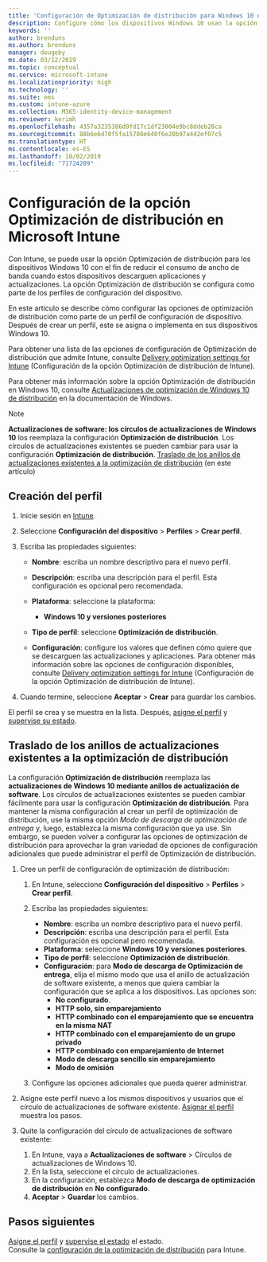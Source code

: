 ```yaml
---
title: 'Configuración de Optimización de distribución para Windows 10 en Microsoft Intune: Azure | Microsoft Docs'
description: Configure cómo los dispositivos Windows 10 usan la opción Optimización de distribución que administra con Intune. En Intune, cree un perfil de configuración de dispositivos para instalar actualizaciones desde Internet. Consulte también cómo reemplazar los círculos de actualizaciones existentes con un perfil de Optimización de distribución.
keywords: ''
author: brenduns
ms.author: brenduns
manager: dougeby
ms.date: 03/12/2019
ms.topic: conceptual
ms.service: microsoft-intune
ms.localizationpriority: high
ms.technology: ''
ms.suite: ems
ms.custom: intune-azure
ms.collection: M365-identity-device-management
ms.reviewer: kerimh
ms.openlocfilehash: 4357a3235386d9fd17c1df23004e9bc8ddeb28ca
ms.sourcegitcommit: 88b6e6d70f5fa15708e640f6e20b97a442ef07c5
ms.translationtype: HT
ms.contentlocale: es-ES
ms.lasthandoff: 10/02/2019
ms.locfileid: "71724209"
---
```

# <a name="delivery-optimization-settings-in-microsoft-intune"></a>Configuración de la opción Optimización de distribución en Microsoft Intune

Con Intune, se puede usar la opción Optimización de distribución para los dispositivos Windows 10 con el fin de reducir el consumo de ancho de banda cuando estos dispositivos descarguen aplicaciones y actualizaciones. La opción Optimización de distribución se configura como parte de los perfiles de configuración del dispositivo.  

En este artículo se describe cómo configurar las opciones de optimización de distribución como parte de un perfil de configuración de dispositivo. Después de crear un perfil, este se asigna o implementa en sus dispositivos Windows 10. 

Para obtener una lista de las opciones de configuración de Optimización de distribución que admite Intune, consulte [Delivery optimization settings for Intune](../delivery-optimization-settings.md) (Configuración de la opción Optimización de distribución de Intune).  

Para obtener más información sobre la opción Optimización de distribución en Windows 10, consulte [Actualizaciones de optimización de Windows 10 de distribución](https://docs.microsoft.com/windows/deployment/update/waas-delivery-optimization) en la documentación de Windows.  


> [!NOTE]
> **Actualizaciones de software: los círculos de actualizaciones de Windows 10** los reemplaza la configuración **Optimización de distribución**. Los círculos de actualizaciones existentes se pueden cambiar para usar la configuración **Optimización de distribución**. [Traslado de los anillos de actualizaciones existentes a la optimización de distribución](#move-existing-update-rings-to-delivery-optimization) (en este artículo) 
## <a name="create-the-profile"></a>Creación del perfil

1. Inicie sesión en [Intune](https://go.microsoft.com/fwlink/?linkid=2090973).

2. Seleccione **Configuración del dispositivo** > **Perfiles** > **Crear perfil**.

3. Escriba las propiedades siguientes:

    - **Nombre**: escriba un nombre descriptivo para el nuevo perfil.
    - **Descripción**: escriba una descripción para el perfil. Esta configuración es opcional pero recomendada.
    - **Plataforma**: seleccione la plataforma:  

        - **Windows 10 y versiones posteriores**

    - **Tipo de perfil**: seleccione **Optimización de distribución**.
    - **Configuración**: configure los valores que definen cómo quiere que se descarguen las actualizaciones y aplicaciones. Para obtener más información sobre las opciones de configuración disponibles, consulte [Delivery optimization settings for Intune](../delivery-optimization-settings.md) (Configuración de la opción Optimización de distribución de Intune).

4. Cuando termine, seleccione **Aceptar** > **Crear** para guardar los cambios.

El perfil se crea y se muestra en la lista. Después, [asigne el perfil](device-profile-assign.md) y [supervise su estado](device-profile-monitor.md).

## <a name="move-existing-update-rings-to-delivery-optimization"></a>Traslado de los anillos de actualizaciones existentes a la optimización de distribución

La configuración **Optimización de distribución** reemplaza las **actualizaciones de Windows 10 mediante anillos de actualización de software**. Los círculos de actualizaciones existentes se pueden cambiar fácilmente para usar la configuración **Optimización de distribución**. Para mantener la misma configuración al crear un perfil de optimización de distribución, use la misma opción *Modo de descarga de optimización de entrega* y, luego, establezca la misma configuración que ya use. Sin embargo, se pueden volver a configurar las opciones de optimización de distribución para aprovechar la gran variedad de opciones de configuración adicionales que puede administrar el perfil de Optimización de distribución.

1. Cree un perfil de configuración de optimización de distribución:

    1. En Intune, seleccione **Configuración del dispositivo** > **Perfiles** > **Crear perfil**.
    2. Escriba las propiedades siguientes:

        - **Nombre**: escriba un nombre descriptivo para el nuevo perfil.
        - **Descripción**: escriba una descripción para el perfil. Esta configuración es opcional pero recomendada.
        - **Plataforma**: seleccione **Windows 10 y versiones posteriores**.
        - **Tipo de perfil**: seleccione **Optimización de distribución**.
        - **Configuración**: para **Modo de descarga de Optimización de entrega**, elija el mismo modo que usa el anillo de actualización de software existente, a menos que quiera cambiar la configuración que se aplica a los dispositivos. Las opciones son:
            - **No configurado**.
            - **HTTP solo, sin emparejamiento**
            - **HTTP combinado con el emparejamiento que se encuentra en la misma NAT**
            - **HTTP combinado con el emparejamiento de un grupo privado**
            - **HTTP combinado con emparejamiento de Internet**
            - **Modo de descarga sencillo sin emparejamiento**
            - **Modo de omisión**
    3. Configure las opciones adicionales que pueda querer administrar.
1. Asigne este perfil nuevo a los mismos dispositivos y usuarios que el círculo de actualizaciones de software existente. [Asignar el perfil](device-profile-assign.md) muestra los pasos.

3. Quite la configuración del círculo de actualizaciones de software existente:
    1. En Intune, vaya a **Actualizaciones de software** > Círculos de actualizaciones de Windows 10.
    2. En la lista, seleccione el círculo de actualizaciones.
    3. En la configuración, establezca **Modo de descarga de optimización de distribución** en **No configurado**.
    4. **Aceptar** > **Guardar** los cambios.

## <a name="next-steps"></a>Pasos siguientes

[Asigne el perfil](device-profile-assign.md) y [supervise el estado](device-profile-monitor.md) el estado.  
Consulte la [configuración de la optimización de distribución](../delivery-optimization-settings.md) para Intune.
